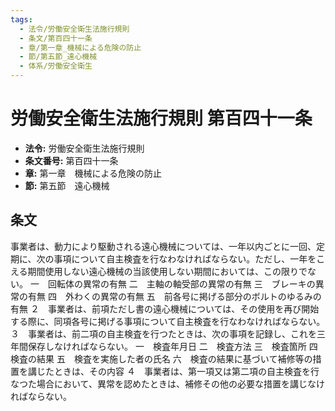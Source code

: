 ```yaml
---
tags:
  - 法令/労働安全衛生法施行規則
  - 条文/第百四十一条
  - 章/第一章_機械による危険の防止
  - 節/第五節_遠心機械
  - 体系/労働安全衛生
---
```

# 労働安全衛生法施行規則 第百四十一条

- **法令:** 労働安全衛生法施行規則
- **条文番号:** 第百四十一条
- **章:** 第一章　機械による危険の防止
- **節:** 第五節　遠心機械

## 条文
事業者は、動力により駆動される遠心機械については、一年以内ごとに一回、定期に、次の事項について自主検査を行なわなければならない。ただし、一年をこえる期間使用しない遠心機械の当該使用しない期間においては、この限りでない。
一　回転体の異常の有無
二　主軸の軸受部の異常の有無
三　ブレーキの異常の有無
四　外わくの異常の有無
五　前各号に掲げる部分のボルトのゆるみの有無
２　事業者は、前項ただし書の遠心機械については、その使用を再び開始する際に、同項各号に掲げる事項について自主検査を行なわなければならない。
３　事業者は、前二項の自主検査を行つたときは、次の事項を記録し、これを三年間保存しなければならない。
一　検査年月日
二　検査方法
三　検査箇所
四　検査の結果
五　検査を実施した者の氏名
六　検査の結果に基づいて補修等の措置を講じたときは、その内容
４　事業者は、第一項又は第二項の自主検査を行なつた場合において、異常を認めたときは、補修その他の必要な措置を講じなければならない。

